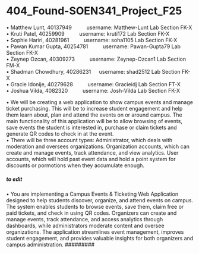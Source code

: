 # 404_Found-SOEN341_Project_F25

•	Matthew Lunt, 40137949 &emsp; &emsp; username: Matthew-Lunt   Lab Section FK-X <br />
•	Kruti Patel, 40259909  &emsp; &emsp; username: kruti172       Lab Section FK-X <br />
•	Sophie Hariri, 40281961  &emsp; &emsp;  username: soha1105       Lab Section FK-X <br />
•	Pawan Kumar Gupta, 40254781   &emsp; &emsp;  username: Pawan-Gupta79   Lab Section FK-X  <br />
•	Zeynep Ozcan, 40309273 &emsp; &emsp;     username: Zeynep-Ozcan1  Lab Section FM-X <br />
•	Shadman Chowdhury, 40286231 &emsp; username: shad2512       Lab Section FK-X <br />
•	Gracie Idonije, 40279628 &emsp; &emsp;  username: Gracieidj      Lab Section FT-X <br />
•	Joshua Vilda, 4082320 &emsp; &emsp;  username: Josh-Vilda     Lab Section FK-X <br />


•	We will be creating a web application to show campus events and manage ticket purchasing. This will be to increase student engagement and help them learn about, plan and attend the events on or around campus. The main functionality of this application will be to allow browsing of events, save events the student is interested in, purchase or claim tickets and generate QR codes to check in at the event. <br />
•	There will be three account types: Administrator, which deals with moderation and oversees organizations. Organization accounts, which can create and manage events, track attendance, and view analytics. User accounts, which will hold past event data and hold a point system for discounts or pormotions when they accumulate enough.<br />

##### to edit
•	You are implementing a Campus Events & Ticketing Web Application designed to help students discover, organize, and attend events on campus. The system enables students to browse events, save them, claim free or paid tickets, and check in using QR codes. Organizers can create and manage events, track attendance, and access analytics through dashboards, while administrators moderate content and oversee organizations. The application streamlines event management, improves student engagement, and provides valuable insights for both organizers and campus administration.
#########
